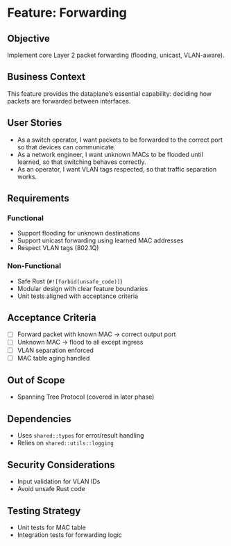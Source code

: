 # Feature: Forwarding

## Objective
Implement core Layer 2 packet forwarding (flooding, unicast, VLAN-aware).

## Business Context
This feature provides the dataplane’s essential capability: deciding how packets are forwarded between interfaces.

## User Stories
- As a switch operator, I want packets to be forwarded to the correct port so that devices can communicate.
- As a network engineer, I want unknown MACs to be flooded until learned, so that switching behaves correctly.
- As an operator, I want VLAN tags respected, so that traffic separation works.

## Requirements
### Functional
- Support flooding for unknown destinations
- Support unicast forwarding using learned MAC addresses
- Respect VLAN tags (802.1Q)

### Non-Functional
- Safe Rust (`#![forbid(unsafe_code)]`)
- Modular design with clear feature boundaries
- Unit tests aligned with acceptance criteria

## Acceptance Criteria
- [ ] Forward packet with known MAC → correct output port
- [ ] Unknown MAC → flood to all except ingress
- [ ] VLAN separation enforced
- [ ] MAC table aging handled

## Out of Scope
- Spanning Tree Protocol (covered in later phase)

## Dependencies
- Uses `shared::types` for error/result handling
- Relies on `shared::utils::logging`

## Security Considerations
- Input validation for VLAN IDs
- Avoid unsafe Rust code

## Testing Strategy
- Unit tests for MAC table
- Integration tests for forwarding logic
